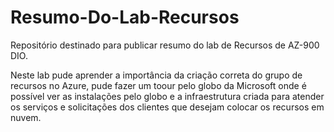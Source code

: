 # Resumo-Do-Lab-Recursos
Repositório destinado para publicar resumo do lab de Recursos de AZ-900 DIO.

Neste lab pude aprender a importância da criação correta do grupo de recursos no Azure, pude fazer um toour pelo globo da Microsoft onde é possível ver as instalações pelo globo e a infraestrutura criada para atender os serviços e solicitações dos clientes que desejam colocar os recursos em nuvem.

